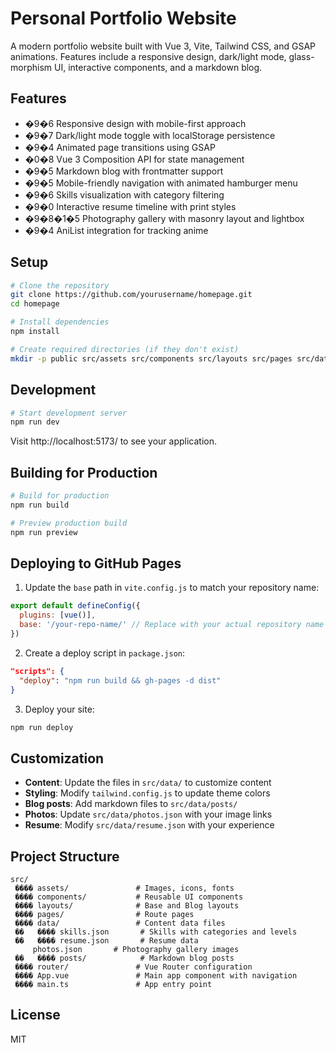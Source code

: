 # Personal Portfolio Website

A modern portfolio website built with Vue 3, Vite, Tailwind CSS, and GSAP animations. Features include a responsive design, dark/light mode, glass-morphism UI, interactive components, and a markdown blog.

## Features

- �9�6 Responsive design with mobile-first approach
- �9�7 Dark/light mode toggle with localStorage persistence
- �9�4 Animated page transitions using GSAP
- �0�8 Vue 3 Composition API for state management
- �9�5 Markdown blog with frontmatter support
- �9�5 Mobile-friendly navigation with animated hamburger menu
- �9�6 Skills visualization with category filtering
- �9�0 Interactive resume timeline with print styles
- �9�8�1�5 Photography gallery with masonry layout and lightbox
- �9�4 AniList integration for tracking anime

## Setup

```bash
# Clone the repository
git clone https://github.com/yourusername/homepage.git
cd homepage

# Install dependencies
npm install

# Create required directories (if they don't exist)
mkdir -p public src/assets src/components src/layouts src/pages src/data/posts src/router
```

## Development

```bash
# Start development server
npm run dev
```

Visit http://localhost:5173/ to see your application.

## Building for Production

```bash
# Build for production
npm run build

# Preview production build
npm run preview
```

## Deploying to GitHub Pages

1. Update the `base` path in `vite.config.js` to match your repository name:

```js
export default defineConfig({
  plugins: [vue()],
  base: '/your-repo-name/' // Replace with your actual repository name
})
```

2. Create a deploy script in `package.json`:

```json
"scripts": {
  "deploy": "npm run build && gh-pages -d dist"
}
```

3. Deploy your site:

```bash
npm run deploy
```

## Customization

- **Content**: Update the files in `src/data/` to customize content
- **Styling**: Modify `tailwind.config.js` to update theme colors
- **Blog posts**: Add markdown files to `src/data/posts/`
- **Photos**: Update `src/data/photos.json` with your image links
- **Resume**: Modify `src/data/resume.json` with your experience

## Project Structure

```
src/
 ���� assets/               # Images, icons, fonts
 ���� components/           # Reusable UI components
 ���� layouts/              # Base and Blog layouts
 ���� pages/                # Route pages
 ���� data/                 # Content data files
 ��   ���� skills.json       # Skills with categories and levels
 ��   ���� resume.json       # Resume data
     photos.json       # Photography gallery images
 ��   ���� posts/            # Markdown blog posts
 ���� router/               # Vue Router configuration
 ���� App.vue               # Main app component with navigation
 ���� main.ts               # App entry point
```

## License

MIT
